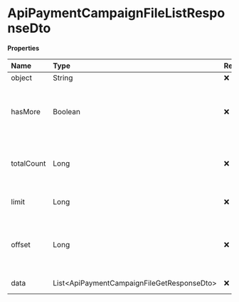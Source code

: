 # ApiPaymentCampaignFileListResponseDto

**Properties**

| Name       | Type                                         | Required | Description                                                 |
| :--------- | :------------------------------------------- | :------- | :---------------------------------------------------------- |
| object     | String                                       | ❌       | Object type                                                 |
| hasMore    | Boolean                                      | ❌       | Indicates whether there is another page to be searched      |
| totalCount | Long                                         | ❌       | Total number of items for the filters entered               |
| limit      | Long                                         | ❌       | Number of objects per page                                  |
| offset     | Long                                         | ❌       | Position of the object from which the page should be loaded |
| data       | List\<ApiPaymentCampaignFileGetResponseDto\> | ❌       | List of objects                                             |

<!-- This file was generated by liblab | https://liblab.com/ -->
